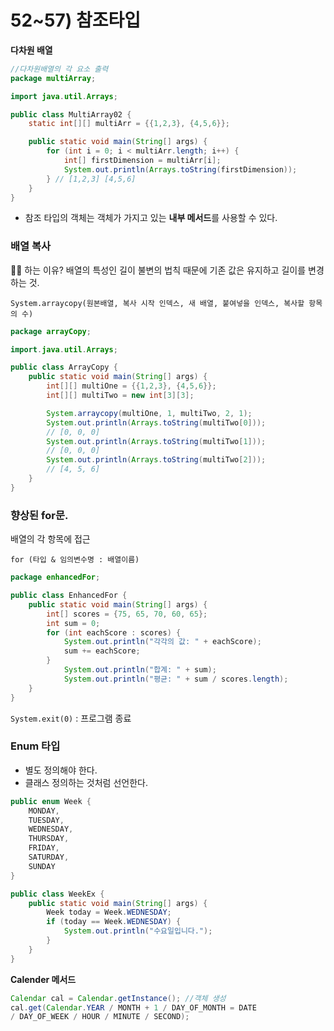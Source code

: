 # 52~57) 참조타입

**다차원 배열**

```java
//다차원배열의 각 요소 출력
package multiArray;

import java.util.Arrays;

public class MultiArray02 {
    static int[][] multiArr = {{1,2,3}, {4,5,6}};

    public static void main(String[] args) {
        for (int i = 0; i < multiArr.length; i++) {
            int[] firstDimension = multiArr[i];
            System.out.println(Arrays.toString(firstDimension));
        } // [1,2,3] [4,5,6]
    }
}
```

- 참조 타입의 객체는 객체가 가지고 있는 **내부 메서드**를 사용할 수 있다.

### 배열 복사

👩‍🔧 하는 이유? 배열의 특성인 길이 불변의 법칙 때문에 기존 값은 유지하고 길이를 변경하는 것.

`System.arraycopy(원본배열, 복사 시작 인덱스, 새 배열, 붙여넣을 인덱스, 복사할 항목의 수)`

```java
package arrayCopy;

import.java.util.Arrays;

public class ArrayCopy {
	public static void main(String[] args) {
		int[][] multiOne = {{1,2,3}, {4,5,6}};
		int[][] multiTwo = new int[3][3];

		System.arraycopy(multiOne, 1, multiTwo, 2, 1);
		System.out.println(Arrays.toString(multiTwo[0]));
		// [0, 0, 0]
		System.out.println(Arrays.toString(multiTwo[1]));
		// [0, 0, 0]
		System.out.println(Arrays.toString(multiTwo[2]));
		// [4, 5, 6] 
	}
}
```

### 향상된 for문.

배열의 각 항목에 접근

`for (타입 & 임의변수명 : 배열이름)`

```java
package enhancedFor;

public class EnhancedFor {
	public static void main(String[] args) {
		int[] scores = {75, 65, 70, 60, 65};
		int sum = 0;
		for (int eachScore : scores) {
			System.out.println("각각의 값: " + eachScore);
			sum += eachScore;
		}
			System.out.println("합계: " + sum);
			System.out.println("평균: " + sum / scores.length);
	}
}
```

`System.exit(0)` : 프로그램 종료

### Enum 타입

- 별도 정의해야 한다.
- 클래스 정의하는 것처럼 선언한다.

```java
public enum Week {
	MONDAY,
	TUESDAY,
	WEDNESDAY,
	THURSDAY,
	FRIDAY,
	SATURDAY,
	SUNDAY
}

public class WeekEx {
	public static void main(String[] args) {
		Week today = Week.WEDNESDAY;
		if (today == Week.WEDNESDAY) {
			System.out.println("수요일입니다.");
		}
	}
}
```

**Calender 메서드**
```java
Calendar cal = Calendar.getInstance(); //객체 생성
cal.get(Calendar.YEAR / MONTH + 1 / DAY_OF_MONTH = DATE
/ DAY_OF_WEEK / HOUR / MINUTE / SECOND);
```
